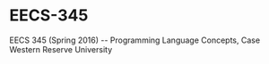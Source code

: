 # EECS-345
EECS 345 (Spring 2016) -- Programming Language Concepts, Case Western Reserve University
